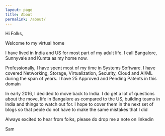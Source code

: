 ```yaml
---
layout: page
title: About
permalink: /about/
---
```


Hi Folks,

Welcome to my virtual home

I have lived in India and US for most part of my adult life. I call Bangalore, Sunnyvale and Kumta as my home now.

Professionally, I have spent most of my time in Systems Software. I have covered Networking, Storage, Virtualization, Security, Cloud and AI/ML during the span of years. I have 25 Approved and Pending Patents in this domain

In early 2016, I decided to move back to India. I do get a lot of questions about the move, life in Bangalore as compared to the US, building teams in India and things to watch out for. I hope to cover them in the next set of blogs so that peole do not have to make the same mistakes that I did

Always excited to hear from folks, please do drop me a note on linkedin

Sam


